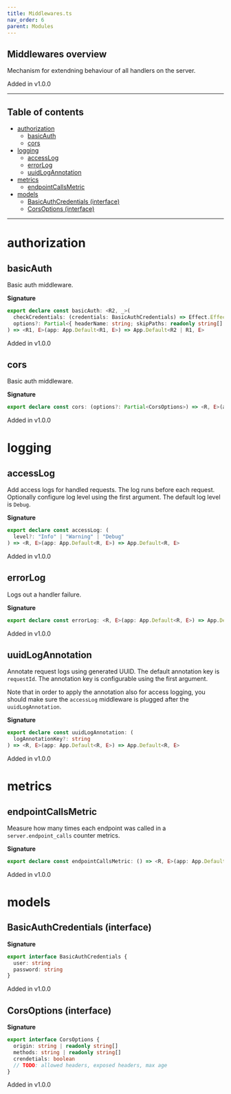 ```yaml
---
title: Middlewares.ts
nav_order: 6
parent: Modules
---
```


## Middlewares overview

Mechanism for extendning behaviour of all handlers on the server.

Added in v1.0.0

---

<h2 class="text-delta">Table of contents</h2>

- [authorization](#authorization)
  - [basicAuth](#basicauth)
  - [cors](#cors)
- [logging](#logging)
  - [accessLog](#accesslog)
  - [errorLog](#errorlog)
  - [uuidLogAnnotation](#uuidlogannotation)
- [metrics](#metrics)
  - [endpointCallsMetric](#endpointcallsmetric)
- [models](#models)
  - [BasicAuthCredentials (interface)](#basicauthcredentials-interface)
  - [CorsOptions (interface)](#corsoptions-interface)

---

# authorization

## basicAuth

Basic auth middleware.

**Signature**

```ts
export declare const basicAuth: <R2, _>(
  checkCredentials: (credentials: BasicAuthCredentials) => Effect.Effect<R2, ServerError.ServerError, _>,
  options?: Partial<{ headerName: string; skipPaths: readonly string[] }>
) => <R1, E>(app: App.Default<R1, E>) => App.Default<R2 | R1, E>
```

Added in v1.0.0

## cors

Basic auth middleware.

**Signature**

```ts
export declare const cors: (options?: Partial<CorsOptions>) => <R, E>(app: App.Default<R, E>) => App.Default<R, E>
```

Added in v1.0.0

# logging

## accessLog

Add access logs for handled requests. The log runs before each request.
Optionally configure log level using the first argument. The default log level
is `Debug`.

**Signature**

```ts
export declare const accessLog: (
  level?: "Info" | "Warning" | "Debug"
) => <R, E>(app: App.Default<R, E>) => App.Default<R, E>
```

Added in v1.0.0

## errorLog

Logs out a handler failure.

**Signature**

```ts
export declare const errorLog: <R, E>(app: App.Default<R, E>) => App.Default<R, E>
```

Added in v1.0.0

## uuidLogAnnotation

Annotate request logs using generated UUID. The default annotation key is `requestId`.
The annotation key is configurable using the first argument.

Note that in order to apply the annotation also for access logging, you should
make sure the `accessLog` middleware is plugged after the `uuidLogAnnotation`.

**Signature**

```ts
export declare const uuidLogAnnotation: (
  logAnnotationKey?: string
) => <R, E>(app: App.Default<R, E>) => App.Default<R, E>
```

Added in v1.0.0

# metrics

## endpointCallsMetric

Measure how many times each endpoint was called in a
`server.endpoint_calls` counter metrics.

**Signature**

```ts
export declare const endpointCallsMetric: () => <R, E>(app: App.Default<R, E>) => App.Default<R, E>
```

Added in v1.0.0

# models

## BasicAuthCredentials (interface)

**Signature**

```ts
export interface BasicAuthCredentials {
  user: string
  password: string
}
```

Added in v1.0.0

## CorsOptions (interface)

**Signature**

```ts
export interface CorsOptions {
  origin: string | readonly string[]
  methods: string | readonly string[]
  crendetials: boolean
  // TODO: allowed headers, exposed headers, max age
}
```

Added in v1.0.0
